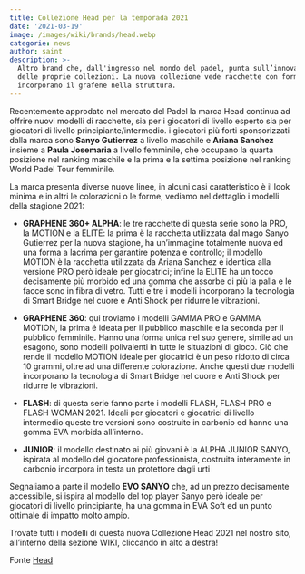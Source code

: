 ```yaml
---
title: Collezione Head per la temporada 2021
date: '2021-03-19'
image: /images/wiki/brands/head.webp
categorie: news
author: saint
description: >-
  Altro brand che, dall'ingresso nel mondo del padel, punta sull’innovazione
  delle proprie collezioni. La nuova collezione vede racchette con formati esagonali ed
  incorporano il grafene nella struttura.
---
```

Recentemente approdato nel mercato del Padel la marca Head continua ad offrire nuovi modelli di racchette, sia per i giocatori di livello esperto sia per giocatori di livello principiante/intermedio. i giocatori più forti sponsorizzati dalla marca sono **Sanyo Gutierrez** a livello maschile e **Ariana Sanchez** insieme a **Paula Josemaria** a livello femminile, che occupano la quarta posizione nel ranking maschile e la prima e la settima posizione nel ranking World Padel Tour femminile.

La marca presenta diverse nuove linee, in alcuni casi caratteristico è il look minima e in altri le colorazioni o le forme, vediamo nel dettaglio i modelli della stagione 2021:   

- **GRAPHENE 360+ ALPHA**: le tre racchette di questa serie sono la PRO, la MOTION e la ELITE: la prima è la racchetta utilizzata dal mago Sanyo Gutierrez per la nuova stagione, ha un’immagine totalmente nuova ed una forma a lacrima per garantire potenza e controllo; il modello MOTION è la racchetta utilizzata da Ariana Sanchez è identica alla versione PRO però ideale per giocatrici; infine la ELITE ha un tocco decisamente più morbido ed una gomma che assorbe di più la palla e le facce sono in fibra di vetro. Tutti e tre i modelli incorporano la tecnologia di Smart Bridge nel cuore e Anti Shock per ridurre le vibrazioni. 

- **GRAPHENE 360**: qui troviamo i modelli GAMMA PRO e GAMMA MOTION, la prima é ideata per il pubblico maschile e la seconda per il pubblico femminile. Hanno una forma unica nel suo genere, simile ad un esagono, sono modelli polivalenti in tutte le situazioni di gioco. Ciò che rende il modello MOTION ideale per giocatrici è un peso ridotto di circa 10 grammi, oltre ad una differente colorazione. Anche questi due modelli incorporano la tecnologia di Smart Bridge nel cuore e Anti Shock per ridurre le vibrazioni. 

- **FLASH**: di questa serie fanno parte i modelli FLASH, FLASH PRO e FLASH WOMAN 2021. Ideali per giocatori e giocatrici di livello intermedio queste tre versioni sono costruite in carbonio ed hanno una gomma EVA morbida all’interno. 

- **JUNIOR**: il modello destinato ai più giovani è la ALPHA JUNIOR SANYO, ispirata al modello del giocatore professionista, costruita interamente in carbonio incorpora in testa un protettore dagli urti 

Segnaliamo a parte il modello **EVO SANYO** che, ad un prezzo decisamente accessibile, si ispira al modello del top player Sanyo però ideale per giocatori di livello principiante, ha una gomma in EVA Soft ed un punto ottimale di impatto molto ampio. 

Trovate tutti i modelli di questa nuova Collezione Head 2021 nel nostro sito, all’interno della sezione WIKI, cliccando in alto a destra!

Fonte [Head](https://www.head.com/es_ES/padel.html)
